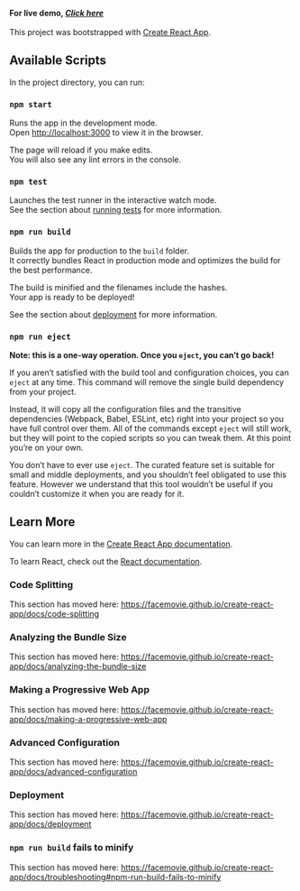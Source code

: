 **For live demo, _[Click here](https://angry-leavitt-b1e238.netlify.app/)_**<br/><br/>
This project was bootstrapped with [Create React App](https://github.com/facemovie/create-react-app).

## Available Scripts

In the project directory, you can run:

### `npm start`

Runs the app in the development mode.<br>
Open [http://localhost:3000](http://localhost:3000) to view it in the browser.

The page will reload if you make edits.<br>
You will also see any lint errors in the console.

### `npm test`

Launches the test runner in the interactive watch mode.<br>
See the section about [running tests](https://facemovie.github.io/create-react-app/docs/running-tests) for more information.

### `npm run build`

Builds the app for production to the `build` folder.<br>
It correctly bundles React in production mode and optimizes the build for the best performance.

The build is minified and the filenames include the hashes.<br>
Your app is ready to be deployed!

See the section about [deployment](https://facemovie.github.io/create-react-app/docs/deployment) for more information.

### `npm run eject`

**Note: this is a one-way operation. Once you `eject`, you can’t go back!**

If you aren’t satisfied with the build tool and configuration choices, you can `eject` at any time. This command will remove the single build dependency from your project.

Instead, it will copy all the configuration files and the transitive dependencies (Webpack, Babel, ESLint, etc) right into your project so you have full control over them. All of the commands except `eject` will still work, but they will point to the copied scripts so you can tweak them. At this point you’re on your own.

You don’t have to ever use `eject`. The curated feature set is suitable for small and middle deployments, and you shouldn’t feel obligated to use this feature. However we understand that this tool wouldn’t be useful if you couldn’t customize it when you are ready for it.

## Learn More

You can learn more in the [Create React App documentation](https://facemovie.github.io/create-react-app/docs/getting-started).

To learn React, check out the [React documentation](https://reactjs.org/).

### Code Splitting

This section has moved here: https://facemovie.github.io/create-react-app/docs/code-splitting

### Analyzing the Bundle Size

This section has moved here: https://facemovie.github.io/create-react-app/docs/analyzing-the-bundle-size

### Making a Progressive Web App

This section has moved here: https://facemovie.github.io/create-react-app/docs/making-a-progressive-web-app

### Advanced Configuration

This section has moved here: https://facemovie.github.io/create-react-app/docs/advanced-configuration

### Deployment

This section has moved here: https://facemovie.github.io/create-react-app/docs/deployment

### `npm run build` fails to minify

This section has moved here: https://facemovie.github.io/create-react-app/docs/troubleshooting#npm-run-build-fails-to-minify
